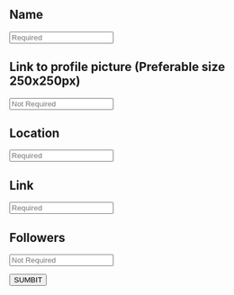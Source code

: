 <!-- TITLE: Update Influencer -->

## Name

<input type="text" id="Name" placeholder="Required" ><br>

## Link to profile picture (Preferable size 250x250px)

<input type="text" id="Picture" placeholder="Not Required" ><br>


## Location

<input type="text" id="Location" placeholder="Required"><br>

## Link

<input type="text" id="Link" placeholder="Required"><br>

## Followers

<input type="text" id="Followers" placeholder="Not Required"><br>


<button onclick="POSTinfluencer()" >SUMBIT</button>